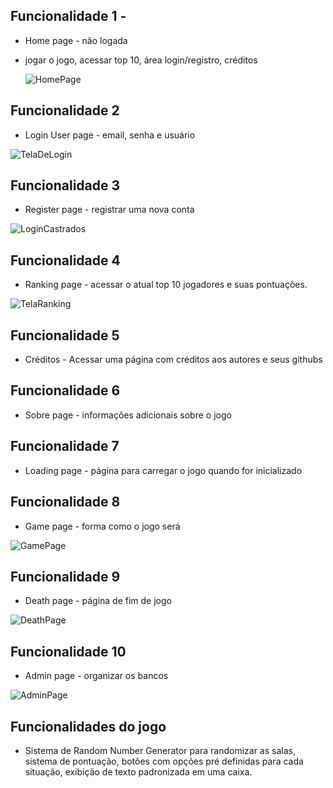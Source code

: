 ## Funcionalidade 1 - 
- Home page - não logada 
- jogar o jogo, acessar top 10, área login/registro, créditos

  ![HomePage](https://github.com/Gioh-Workplace/RPG/assets/129539000/3fec90b9-dc50-44b5-9edc-e91d3b4800b6)
  
## Funcionalidade 2 
- Login User page - email, senha e usuário

![TelaDeLogin](https://github.com/Gioh-Workplace/RPG/assets/56047994/d83eafba-ac9d-4322-963a-a5674fe0a43f)


## Funcionalidade 3
- Register page - registrar uma nova conta

 ![LoginCastrados](https://github.com/Gioh-Workplace/RPG/assets/56047994/32100a9f-53a8-4a82-9237-5a7733660b87) 
  
## Funcionalidade 4 
- Ranking page - acessar o atual top 10 jogadores e suas pontuações.

![TelaRanking](https://github.com/Gioh-Workplace/RPG/assets/56047994/411bcb94-bc09-47d8-90a0-48db84ac71e1)

## Funcionalidade 5
- Créditos - Acessar uma página com créditos aos autores e seus githubs
## Funcionalidade 6
- Sobre page - informações adicionais sobre o jogo
  
## Funcionalidade 7
- Loading page - página para carregar o jogo quando for inicializado
  
## Funcionalidade 8
- Game page - forma como o jogo será

![GamePage](https://github.com/Gioh-Workplace/RPG/assets/129539000/afd24ed6-d096-4201-bad7-de0fffbe40bc)
  
## Funcionalidade 9 
- Death page - página de fim de jogo

![DeathPage](https://github.com/Gioh-Workplace/RPG/assets/129539000/1e74b1b1-d27c-4209-af40-04446363645e)

  
## Funcionalidade 10 
- Admin page - organizar os bancos

![AdminPage](https://github.com/Gioh-Workplace/RPG/assets/129539000/78b9c9f8-e752-4bd1-a36a-de04306c84e6)
  
## Funcionalidades do jogo
- Sistema de Random Number Generator para randomizar as salas, sistema de pontuação, botões com opções pré definidas para cada situação, exibição de texto padronizada em uma caixa.
